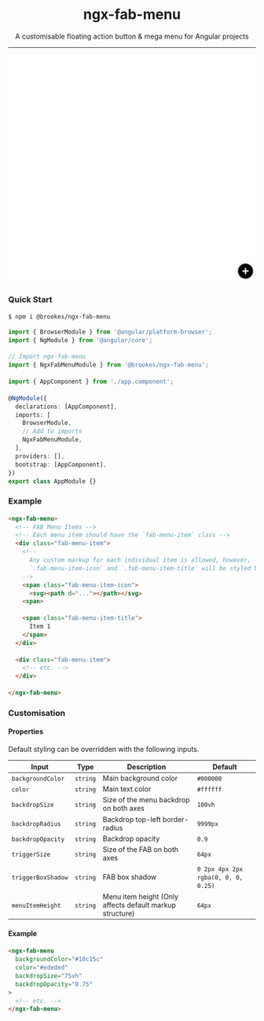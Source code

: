 <h1 align="center">ngx-fab-menu</h1>

<p align="center">A customisable floating action button & mega menu for Angular projects</p>

---

![Demo Example](/screenshots/demo.gif)

### Quick Start

```bash
$ npm i @brookes/ngx-fab-menu
```

```ts
import { BrowserModule } from '@angular/platform-browser';
import { NgModule } from '@angular/core';

// Import ngx-fab-menu
import { NgxFabMenuModule } from '@brookes/ngx-fab-menu';

import { AppComponent } from './app.component';

@NgModule({
  declarations: [AppComponent],
  imports: [
    BrowserModule,
    // Add to imports
    NgxFabMenuModule,
  ],
  providers: [],
  bootstrap: [AppComponent],
})
export class AppModule {}
```

### Example

```html
<ngx-fab-menu>
  <!-- FAB Menu Items -->
  <!-- Each menu item should have the `fab-menu-item` class -->
  <div class="fab-menu-item">
    <!--
      Any custom markup for each individual item is allowed, however,
      `.fab-menu-item-icon` and `.fab-menu-item-title` will be styled by default
    -->
    <span class="fab-menu-item-icon">
      <svg><path d="..."></path></svg>
    <span>

    <span class="fab-menu-item-title">
      Item 1
    </span>
  </div>

  <div class="fab-menu-item">
    <!-- etc. -->
  </div>

</ngx-fab-menu>
```

### Customisation

#### Properties

Default styling can be overridden with the following inputs.

| Input              | Type     | Description                                              | Default                             |
| ------------------ | -------- | -------------------------------------------------------- | ----------------------------------- |
| `backgroundColor`  | `string` | Main background color                                    | `#000000`                           |
| `color`            | `string` | Main text color                                          | `#ffffff`                           |
| `backdropSize`     | `string` | Size of the menu backdrop on both axes                   | `100vh`                             |
| `backdropRadius`   | `string` | Backdrop top-left border-radius                          | `9999px`                            |
| `backdropOpacity`  | `string` | Backdrop opacity                                         | `0.9`                               |
| `triggerSize`      | `string` | Size of the FAB on both axes                             | `64px`                              |
| `triggerBoxShadow` | `string` | FAB box shadow                                           | `0 2px 4px 2px rgba(0, 0, 0, 0.25)` |
| `menuItemHeight`   | `string` | Menu item height (Only affects default markup structure) | `64px`                              |

#### Example

```html
<ngx-fab-menu
  backgroundColor="#10c15c"
  color="#ededed"
  backdropSize="75vh"
  backdropOpacity="0.75"
>
  <!-- etc. -->
</ngx-fab-menu>
```
